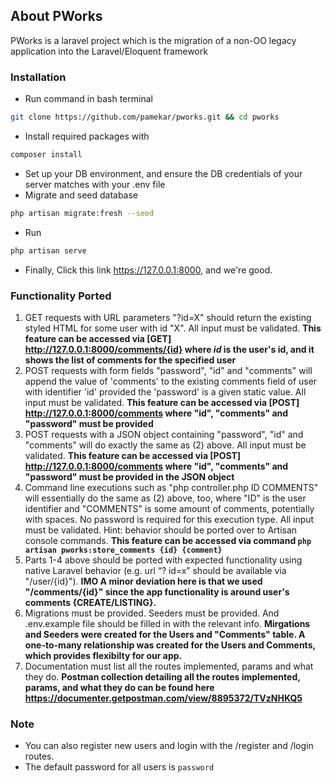 ## About PWorks

PWorks is a laravel project which is the migration of a non-OO legacy application into the Laravel/Eloquent framework

### Installation
- Run command in bash terminal 
```bash
git clone https://github.com/pamekar/pworks.git && cd pworks
```
- Install required packages with
```bash
composer install
```
- Set up your DB environment, and ensure the DB credentials of your server matches with your .env file 
- Migrate and seed database
```bash
php artisan migrate:fresh --seed
```
- Run
```bash
php artisan serve
```
- Finally, Click this link https://127.0.0.1:8000, and we're good.

### Functionality Ported
1. GET requests with URL parameters "?id=X" should return the existing styled HTML for some user with
id "X". All input must be validated. **This feature can be accessed via [GET] http://127.0.0.1:8000/comments/{id} where 
_id_ is the user's id, and it shows the list of comments for the specified user** 
2. POST requests with form fields "password", "id" and "comments" will append the value of 'comments'
to the existing comments field of user with identifier 'id' provided the 'password' is a given static value.
All input must be validated. **This feature can be accessed via [POST] http://127.0.0.1:8000/comments where "id", 
"comments" and "password" must be provided**
3. POST requests with a JSON object containing "password", "id" and "comments" will do exactly the
same as (2) above. All input must be validated. **This feature can be accessed via [POST] http://127.0.0.1:8000/comments 
where "id", "comments" and "password" must be provided in the JSON object**
4. Command line executions such as "php controller.php ID COMMENTS" will essentially do the same as
(2) above, too, where "ID" is the user identifier and "COMMENTS" is some amount of comments,
potentially with spaces. No password is required for this execution type. All input must be validated.
Hint: behavior should be ported over to Artisan console commands. **This feature can be accessed via command 
`php artisan pworks:store_comments {id} {comment}`**
5. Parts 1-4 above should be ported with expected functionality using native Laravel behavior (e.g. url “?
id=x” should be available via "/user/{id}"). **IMO A minor deviation here is that we used "/comments/{id}" since the app 
functionality is around user's comments {CREATE/LISTING}.**
6. Migrations must be provided. Seeders must be provided. And .env.example file should be filled in with
the relevant info. **Mirgations and Seeders were created for the Users and "Comments" table. A one-to-many relationship 
was created for the Users and Comments, which provides flexibilty for our app.**
7. Documentation must list all the routes implemented, params and what they do. **Postman collection detailing all the 
routes implemented, params, and what they do can be found here https://documenter.getpostman.com/view/8895372/TVzNHKQ5**

### Note
- You can also register new users and login with the /register and /login routes.
- The default password for all users is `password`

